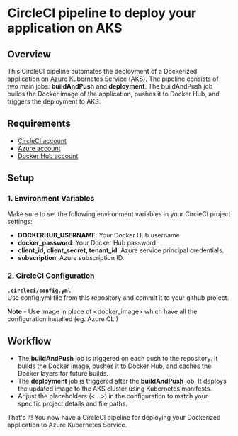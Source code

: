 # CircleCI pipeline to deploy your application on AKS

## Overview
This CircleCI pipeline automates the deployment of a Dockerized application on Azure Kubernetes Service (AKS). The pipeline consists of two main jobs: **buildAndPush** and **deployment**. The buildAndPush job builds the Docker image of the application, pushes it to Docker Hub, and triggers the deployment to AKS.

## Requirements
- [CircleCI account](https://circleci.com/)
- [Azure account](https://portal.azure.com/)
- [Docker Hub account](https://hub.docker.com/)

## Setup
### 1. Environment Variables
Make sure to set the following environment variables in your CircleCI project settings:

- **DOCKERHUB_USERNAME**: Your Docker Hub username.
- **docker_password**: Your Docker Hub password.
- **client_id, client_secret, tenant_id**: Azure service principal credentials.
- **subscription**: Azure subscription ID.

### 2. CircleCI Configuration

**`.circleci/config.yml`**<br>
Use config.yml file from this repository and commit it to your github project.

**Note** - Use Image in place of <docker_image> which have all the configuration installed (eg. Azure CLI)

## Workflow
- The **buildAndPush** job is triggered on each push to the repository. It builds the Docker image, pushes it to Docker Hub, and caches the Docker layers for future builds.
- The **deployment** job is triggered after the **buildAndPush** job. It deploys the updated image to the AKS cluster using Kubernetes manifests.<br>
- Adjust the placeholders (<...>) in the configuration to match your specific project details and file paths.

That's it! You now have a CircleCI pipeline for deploying your Dockerized application to Azure Kubernetes Service.


